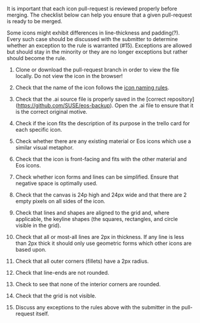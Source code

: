 It is important that each icon pull-request is reviewed properly before merging. The checklist below can help you ensure that a given pull-request is ready to be  merged.

Some icons might exhibit differences in line-thickness and padding(?). Every such case should be discussed with the submitter to determine whether an exception to the rule is warranted (#15). Exceptions are allowed but should stay in the minority or they are no longer exceptions but rather should become the rule.

1. Clone or download the pull-request branch in order to view the file locally. Do not view the icon in the browser!

1. Check that the name of the icon follows the [icon naming rules](https://gitlab.com/SUSE-UIUX/eos/wikis/Designing-and-compiling-svg-icons#naming-conventions-for-icons-files).

1. Check that the .ai source file is properly saved in the [correct repository] (https://github.com/SUSE/eos-backup). Open the .ai file to ensure that it is the correct original motive.

1. Check if the icon fits the description of its purpose in the trello card for each specific icon.

1. Check whether there are any existing material or Eos icons which use a similar visual metaphor.

1. Check that the icon is front-facing and fits with the other material and Eos icons.

1. Check whether icon forms and lines can be simplified. Ensure that negative space is optimally used.

1. Check that the canvas is 24p high and 24px wide and that there are 2 empty pixels on all sides of the icon.

1. Check that lines and shapes are aligned to the grid and, where applicable, the keyline shapes (the squares, rectangles, and circle visible in the grid).

1. Check that all or most-all lines are 2px in thickness. If any line is less than 2px thick it should only use geometric forms which other icons are based upon.

1. Check that all outer corners (fillets) have a 2px radius. 

1. Check that line-ends are not rounded.

1. Check to see that none of the interior corners are rounded.

1. Check that the grid is not visible.

1. Discuss any exceptions to the rules above with the submitter in the pull-request itself.